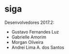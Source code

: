 # siga

Desenvolvedores 2017.2:
- Gustavo Fernandes Luz
- Gabrielle Amorim
- Morgan Oliveira
- Andrei Lima A. dos Santos